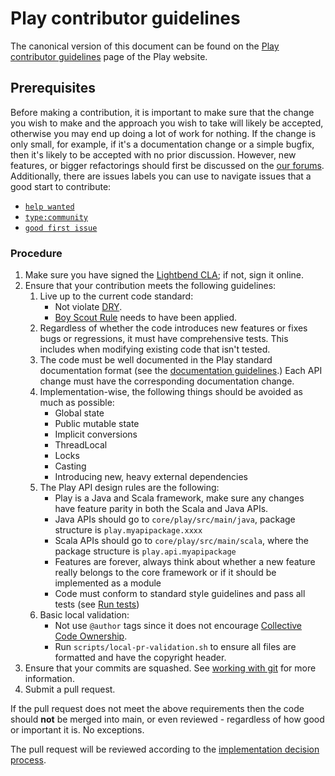 <!--- Copyright (C) Lightbend Inc. <https://www.lightbend.com> -->
# Play contributor guidelines

The canonical version of this document can be found on the [Play contributor guidelines](https://playframework.com/contributing) page of the Play website.

## Prerequisites

Before making a contribution, it is important to make sure that the change you wish to make and the approach you wish to take will likely be accepted, otherwise you may end up doing a lot of work for nothing.  If the change is only small, for example, if it's a documentation change or a simple bugfix, then it's likely to be accepted with no prior discussion.  However, new features, or bigger refactorings should first be discussed on the [our forums](https://discuss.lightbend.com/c/play).  Additionally, there are issues labels you can use to navigate issues that a good start to contribute:

- [`help wanted`](https://github.com/playframework/playframework/labels/help%20wanted)
- [`type:community`](https://github.com/playframework/playframework/labels/type%3Acommunity)
- [`good first issue`](https://github.com/playframework/playframework/labels/good%20first%20issue)

### Procedure

1. Make sure you have signed the [Lightbend CLA](https://www.lightbend.com/contribute/cla); if not, sign it online.
2. Ensure that your contribution meets the following guidelines:
    1. Live up to the current code standard:
        - Not violate [DRY](https://www.oreilly.com/library/view/97-things-every/9780596809515/ch30.html).
        - [Boy Scout Rule](https://www.oreilly.com/library/view/97-things-every/9780596809515/ch08.html) needs to have been applied.
    2. Regardless of whether the code introduces new features or fixes bugs or regressions, it must have comprehensive tests.  This includes when modifying existing code that isn't tested.
    3. The code must be well documented in the Play standard documentation format (see the [documentation guidelines](https://playframework.com/documentation/latest/Documentation).)  Each API change must have the corresponding documentation change.
    4. Implementation-wise, the following things should be avoided as much as possible:
        - Global state
        - Public mutable state
        - Implicit conversions
        - ThreadLocal
        - Locks
        - Casting
        - Introducing new, heavy external dependencies
    5. The Play API design rules are the following:
        - Play is a Java and Scala framework, make sure any changes have feature parity in both the Scala and Java APIs.
        - Java APIs should go to `core/play/src/main/java`, package structure is `play.myapipackage.xxxx`
        - Scala APIs should go to `core/play/src/main/scala`, where the package structure is `play.api.myapipackage`
        - Features are forever, always think about whether a new feature really belongs to the core framework or if it should be implemented as a module
        - Code must conform to standard style guidelines and pass all tests (see [Run tests](https://www.playframework.com/documentation/latest/BuildingFromSource#run-tests))
    6. Basic local validation:
        - Not use `@author` tags since it does not encourage [Collective Code Ownership](https://www.extremeprogramming.org/rules/collective.html).
        - Run `scripts/local-pr-validation.sh` to ensure all files are formatted and have the copyright header.
3. Ensure that your commits are squashed.  See [working with git](https://playframework.com/documentation/latest/WorkingWithGit) for more information.
4. Submit a pull request.

If the pull request does not meet the above requirements then the code should **not** be merged into main, or even reviewed - regardless of how good or important it is. No exceptions.

The pull request will be reviewed according to the [implementation decision process](https://playframework.com/community-process#Implementation-decisions).
